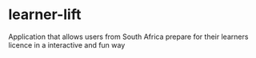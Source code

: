 # learner-lift
 Application that allows users from South Africa prepare for their learners licence in a interactive and fun way
